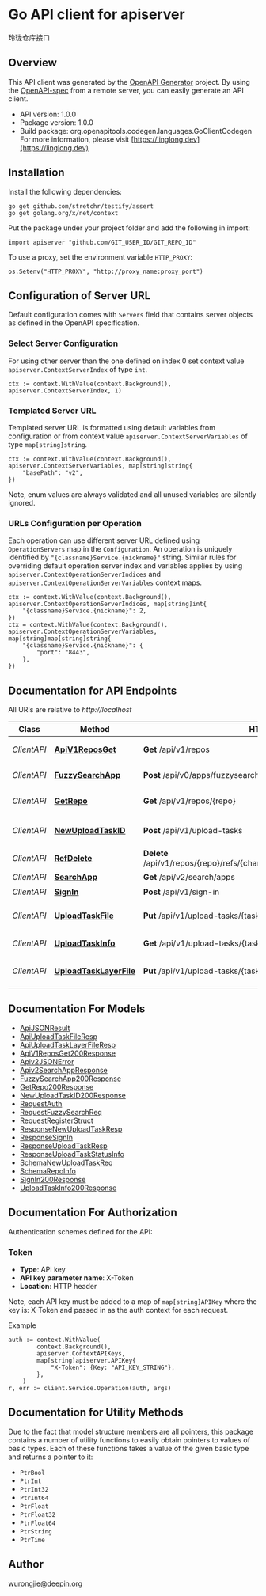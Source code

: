 # Go API client for apiserver

玲珑仓库接口

## Overview
This API client was generated by the [OpenAPI Generator](https://openapi-generator.tech) project.  By using the [OpenAPI-spec](https://www.openapis.org/) from a remote server, you can easily generate an API client.

- API version: 1.0.0
- Package version: 1.0.0
- Build package: org.openapitools.codegen.languages.GoClientCodegen
For more information, please visit [https://linglong.dev](https://linglong.dev)

## Installation

Install the following dependencies:

```shell
go get github.com/stretchr/testify/assert
go get golang.org/x/net/context
```

Put the package under your project folder and add the following in import:

```golang
import apiserver "github.com/GIT_USER_ID/GIT_REPO_ID"
```

To use a proxy, set the environment variable `HTTP_PROXY`:

```golang
os.Setenv("HTTP_PROXY", "http://proxy_name:proxy_port")
```

## Configuration of Server URL

Default configuration comes with `Servers` field that contains server objects as defined in the OpenAPI specification.

### Select Server Configuration

For using other server than the one defined on index 0 set context value `apiserver.ContextServerIndex` of type `int`.

```golang
ctx := context.WithValue(context.Background(), apiserver.ContextServerIndex, 1)
```

### Templated Server URL

Templated server URL is formatted using default variables from configuration or from context value `apiserver.ContextServerVariables` of type `map[string]string`.

```golang
ctx := context.WithValue(context.Background(), apiserver.ContextServerVariables, map[string]string{
	"basePath": "v2",
})
```

Note, enum values are always validated and all unused variables are silently ignored.

### URLs Configuration per Operation

Each operation can use different server URL defined using `OperationServers` map in the `Configuration`.
An operation is uniquely identified by `"{classname}Service.{nickname}"` string.
Similar rules for overriding default operation server index and variables applies by using `apiserver.ContextOperationServerIndices` and `apiserver.ContextOperationServerVariables` context maps.

```golang
ctx := context.WithValue(context.Background(), apiserver.ContextOperationServerIndices, map[string]int{
	"{classname}Service.{nickname}": 2,
})
ctx = context.WithValue(context.Background(), apiserver.ContextOperationServerVariables, map[string]map[string]string{
	"{classname}Service.{nickname}": {
		"port": "8443",
	},
})
```

## Documentation for API Endpoints

All URIs are relative to *http://localhost*

Class | Method | HTTP request | Description
------------ | ------------- | ------------- | -------------
*ClientAPI* | [**ApiV1ReposGet**](docs/ClientAPI.md#apiv1reposget) | **Get** /api/v1/repos | 查看仓库列表
*ClientAPI* | [**FuzzySearchApp**](docs/ClientAPI.md#fuzzysearchapp) | **Post** /api/v0/apps/fuzzysearchapp | 模糊查找App
*ClientAPI* | [**GetRepo**](docs/ClientAPI.md#getrepo) | **Get** /api/v1/repos/{repo} | 查看仓库信息
*ClientAPI* | [**NewUploadTaskID**](docs/ClientAPI.md#newuploadtaskid) | **Post** /api/v1/upload-tasks | generate a new upload task id
*ClientAPI* | [**RefDelete**](docs/ClientAPI.md#refdelete) | **Delete** /api/v1/repos/{repo}/refs/{channel}/{app_id}/{version}/{arch}/{module} | delete a ref from repo
*ClientAPI* | [**SearchApp**](docs/ClientAPI.md#searchapp) | **Get** /api/v2/search/apps | 查找App
*ClientAPI* | [**SignIn**](docs/ClientAPI.md#signin) | **Post** /api/v1/sign-in | 登陆帐号
*ClientAPI* | [**UploadTaskFile**](docs/ClientAPI.md#uploadtaskfile) | **Put** /api/v1/upload-tasks/{task_id}/tar | upload tgz file to upload task
*ClientAPI* | [**UploadTaskInfo**](docs/ClientAPI.md#uploadtaskinfo) | **Get** /api/v1/upload-tasks/{task_id}/status | get upload task status
*ClientAPI* | [**UploadTaskLayerFile**](docs/ClientAPI.md#uploadtasklayerfile) | **Put** /api/v1/upload-tasks/{task_id}/layer | upload layer file to upload task


## Documentation For Models

 - [ApiJSONResult](docs/ApiJSONResult.md)
 - [ApiUploadTaskFileResp](docs/ApiUploadTaskFileResp.md)
 - [ApiUploadTaskLayerFileResp](docs/ApiUploadTaskLayerFileResp.md)
 - [ApiV1ReposGet200Response](docs/ApiV1ReposGet200Response.md)
 - [Apiv2JSONError](docs/Apiv2JSONError.md)
 - [Apiv2SearchAppResponse](docs/Apiv2SearchAppResponse.md)
 - [FuzzySearchApp200Response](docs/FuzzySearchApp200Response.md)
 - [GetRepo200Response](docs/GetRepo200Response.md)
 - [NewUploadTaskID200Response](docs/NewUploadTaskID200Response.md)
 - [RequestAuth](docs/RequestAuth.md)
 - [RequestFuzzySearchReq](docs/RequestFuzzySearchReq.md)
 - [RequestRegisterStruct](docs/RequestRegisterStruct.md)
 - [ResponseNewUploadTaskResp](docs/ResponseNewUploadTaskResp.md)
 - [ResponseSignIn](docs/ResponseSignIn.md)
 - [ResponseUploadTaskResp](docs/ResponseUploadTaskResp.md)
 - [ResponseUploadTaskStatusInfo](docs/ResponseUploadTaskStatusInfo.md)
 - [SchemaNewUploadTaskReq](docs/SchemaNewUploadTaskReq.md)
 - [SchemaRepoInfo](docs/SchemaRepoInfo.md)
 - [SignIn200Response](docs/SignIn200Response.md)
 - [UploadTaskInfo200Response](docs/UploadTaskInfo200Response.md)


## Documentation For Authorization


Authentication schemes defined for the API:
### Token

- **Type**: API key
- **API key parameter name**: X-Token
- **Location**: HTTP header

Note, each API key must be added to a map of `map[string]APIKey` where the key is: X-Token and passed in as the auth context for each request.

Example

```golang
auth := context.WithValue(
		context.Background(),
		apiserver.ContextAPIKeys,
		map[string]apiserver.APIKey{
			"X-Token": {Key: "API_KEY_STRING"},
		},
	)
r, err := client.Service.Operation(auth, args)
```


## Documentation for Utility Methods

Due to the fact that model structure members are all pointers, this package contains
a number of utility functions to easily obtain pointers to values of basic types.
Each of these functions takes a value of the given basic type and returns a pointer to it:

* `PtrBool`
* `PtrInt`
* `PtrInt32`
* `PtrInt64`
* `PtrFloat`
* `PtrFloat32`
* `PtrFloat64`
* `PtrString`
* `PtrTime`

## Author

wurongjie@deepin.org

